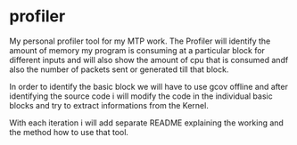 # profiler
My personal profiler tool for my MTP work.
The Profiler will identify the amount of memory my program is consuming at a particular block for different inputs and will also show the amount of cpu that is consumed andf also the number of packets sent or generated till that block.

In order to identify the basic block we will have to use gcov offline and after identifying the source code i will modify the code in the individual basic blocks and try to extract informations from the Kernel.

With each iteration i will add separate README explaining the working and the 
method how to use that tool.

